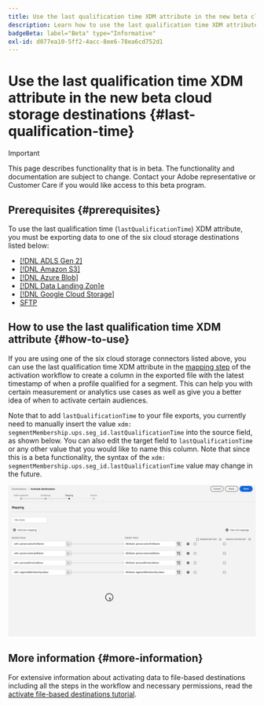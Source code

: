```yaml
---
title: Use the last qualification time XDM attribute in the new beta cloud storage destinations
description: Learn how to use the last qualification time XDM attribute in the new beta cloud storage destinations
badgeBeta: label="Beta" type="Informative"
exl-id: d077ea10-5ff2-4acc-8ee6-78ea6cd752d1
---
```

# Use the last qualification time XDM attribute in the new beta cloud storage destinations {#last-qualification-time}

>[!IMPORTANT]
> 
>This page describes functionality that is in beta. The functionality and documentation are subject to change. Contact your Adobe representative or Customer Care if you would like access to this beta program.

## Prerequisites {#prerequisites}

To use the last qualification time (`lastQualificationTime`) XDM attribute, you must be exporting data to one of the six cloud storage destinations listed below: 

* [[!DNL ADLS Gen 2]](/help/destinations/catalog/cloud-storage/adls-gen2.md)
* [[!DNL Amazon S3]](/help/destinations/catalog/cloud-storage/amazon-s3.md)
* [[!DNL Azure Blob]](/help/destinations/catalog/cloud-storage/azure-blob.md)
* [[!DNL Data Landing Zon]e](/help/destinations/catalog/cloud-storage/data-landing-zone.md)
* [[!DNL Google Cloud Storage]](/help/destinations/catalog/cloud-storage/google-cloud-storage.md)
* [SFTP](/help/destinations/catalog/cloud-storage/sftp.md)

## How to use the last qualification time XDM attribute {#how-to-use}

If you are using one of the six cloud storage connectors listed above, you can use the last qualification time XDM attribute in the [mapping step](/help/destinations/ui/activate-batch-profile-destinations.md#mapping) of the activation workflow to create a column in the exported file with the latest timestamp of when a profile qualified for a segment. This can help you with certain measurement or analytics use cases as well as give you a better idea of when to activate certain audiences. 

Note that to add `lastQualificationTime` to your file exports, you currently need to manually insert the value `xdm: segmentMembership.ups.seg_id.lastQualificationTime` into the source field, as shown below. You can also edit the target field to `lastQualificationTime` or any other value that you would like to name this column. Note that since this is a beta functionality, the syntax of the `xdm: segmentMembership.ups.seg_id.lastQualificationTime` value may change in the future.

![Screen recording showing the last qualification time XDM attribute paste into the mapping step](/help/destinations/ui/last-qualification-time.gif)

## More information {#more-information}

For extensive information about activating data to file-based destinations including all the steps in the workflow and necessary permissions, read the [activate file-based destinations tutorial](/help/destinations/ui/activate-batch-profile-destinations.md).
